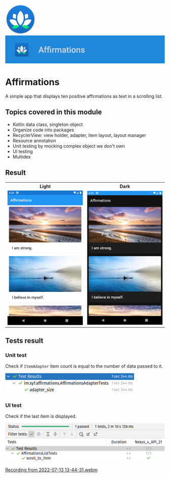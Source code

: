 ![ic_launcher_tiptime](src/main/res/mipmap-xhdpi/ic_launcher_affirmations_round.png?raw=true) ![ic_launcher_tiptime](images/Screenshot_20220712_171057.png?raw=true)

# Affirmations

A simple app that displays ten positive affirmations as text in a scrolling list.

## Topics covered in this module

- Kotlin data class, singleton object
- Organize code into packages
- RecyclerView: view holder, adapter, item layout, layout manager
- Resource annotation
- Unit testing by mocking complex object we don't own
- UI testing
- Multidex

## Result

<table>
  <tr>
    <th>Light</th>
    <th>Dark</th>
  </tr>
  <tr>
    <td>
      <img src="images/Screenshot_20220712_162810.png?raw=true" />
    </td>
    <td>
      <img src="images/Screenshot_20220712_162517.png?raw=true" />
    </td>
  </tr>
</table>

## Tests result

### Unit test

Check if `ItemAdapter` item count is equal to the number of data passed to it.

![Unit test](images/Screenshot_20220713_102647.png?raw=true)

### UI test

Check if the last item is displayed.

![UI test](images/Screenshot_20220713_134041.png?raw=true)

[Recording from 2022-07-13 13-44-31.webm](https://user-images.githubusercontent.com/29587914/178668942-173dd91c-92de-41fa-aec5-5a31fd8e5a6b.webm)
